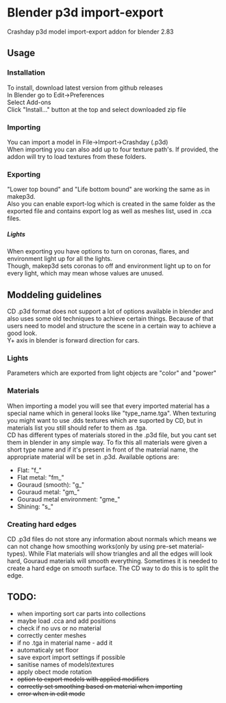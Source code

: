 # Blender p3d import-export
Crashday p3d model import-export addon for blender 2.83  

## Usage
### Installation
To install, download latest version from github releases  
In Blender go to Edit->Preferences  
Select Add-ons  
Click "Install..." button at the top and select downloaded zip file  
### Importing
You can import a model in File->Import->Crashday (.p3d)  
When importing you can also add up to four texture path's. If provided, the addon will try to load textures from these folders.  
### Exporting
"Lower top bound" and "Life bottom bound" are working the same as in makep3d.  
Also you can enable export-log which is created in the same folder as the exported file and contains export log as well as meshes list, used in .cca files.
##### Lights
When exporting you have options to turn on coronas, flares, and environment light up for all the lights.  
Though, makep3d sets coronas to off and environment light up to on for every light, which may mean whose values are unused.  

## Moddeling guidelines
CD .p3d format does not support a lot of options available in blender and also uses some old techniques to achieve certain things. Because of that users need to model and structure the scene in a certain way to achieve a good look.  
Y+ axis in blender is forward direction for cars.
### Lights
Parameters which are exported from light objects are "color" and "power"
### Materials
When importing a model you will see that every imported material has a special name which in general looks like
"type_name.tga". When texturing you might want to use .dds textures which are suported by CD, but in materials list you still should refer to them as .tga.  
CD has different types of materials stored in the .p3d file, but you cant set them in blender in any simple way.
To fix this all materials were given a short type name and if it's present in front of the material name, the appropriate material will be set in .p3d. Available options are:
- Flat: "f_"
- Flat metal: "fm_"
- Gouraud (smooth): "g_"
- Gouraud metal: "gm_"
- Gouraud metal environment: "gme_"
- Shining: "s_"
### Creating hard edges
CD .p3d files do not store any information about normals which means we can not change how smoothing works(only by using pre-set material-types). While Flat materials will show triangles and all the edges will look hard, Gouraud materials will smooth everything. Sometimes it is needed to create a hard edge on smooth surface. The CD way to do this is to split the edge.

## TODO:
- when importing sort car parts into collections
- maybe load .cca and add positions
- check if no uvs or no material
- correctly center meshes
- if no .tga in material name - add it
- automaticaly set floor
- save export import settings if possible
- sanitise names of models\textures
- apply obect mode rotation
- ~~option to export models with applied modifiers~~
- ~~correctly set smoothing based on material when importing~~
- ~~error when in edit mode~~